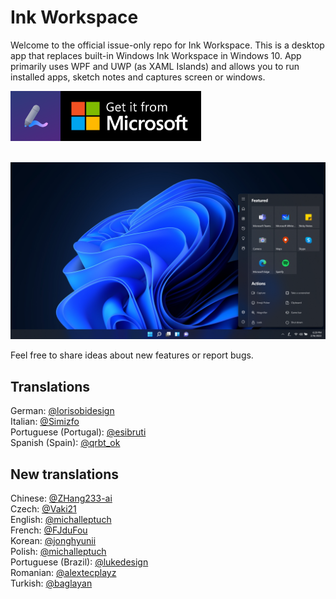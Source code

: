 # Ink Workspace

Welcome to the official issue-only repo for Ink Workspace. This is a desktop app that replaces built-in Windows Ink Workspace in Windows 10. App primarily uses WPF and UWP (as XAML Islands) and allows you to run installed apps, sketch notes and captures screen or windows.

<a href="https://www.microsoft.com/store/apps/9P0RP342JZMN">
<img src="images/StoreTile.png" width=80/><img src="https://github.com/michalleptuch/michalleptuch/blob/main/images/get.png?raw=true" height=80 /></a>
<br><br>

![](images/Screenshot.png)  

Feel free to share ideas about new features or report bugs.

## Translations
German: [@lorisobidesign](https://twitter.com/lorisobidesign)  
Italian: [@Simizfo](https://twitter.com/Simizfo)  
Portuguese (Portugal): [@esibruti](https://twitter.com/esibruti)  
Spanish (Spain): [@qrbt_ok](https://twitter.com/qrbt_ok)

## New translations
Chinese: [@ZHang233-ai](https://github.com/ZHang233-ai)  
Czech: [@Vaki21](https://github.com/Vaki21)  
English: [@michalleptuch](https://github.com/michalleptuch)  
French: [@FJduFou](https://github.com/FJduFou)  
Korean: [@jonghyunii](https://github.com/jonghyunii)  
Polish: [@michalleptuch](https://github.com/michalleptuch)  
Portuguese (Brazil): [@lukedesign](https://github.com/lukedesign)  
Romanian: [@alextecplayz](https://github.com/alextecplayz)  
Turkish: [@baglayan](https://github.com/baglayan)
